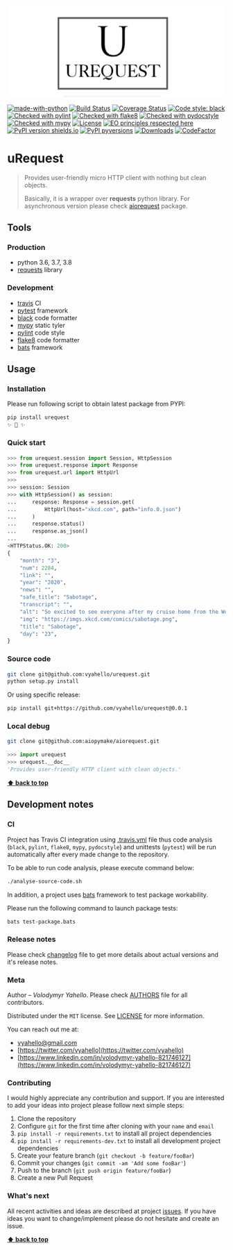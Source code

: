 ![Screenshot](icon.png)

[![made-with-python](https://img.shields.io/badge/Made%20with-Python-1f425f.svg)](https://www.python.org/)
[![Build Status](https://travis-ci.org/upymake/urequest.svg?branch=master)](https://travis-ci.org/upymake/urequest)
[![Coverage Status](https://coveralls.io/repos/github/upymake/urequest/badge.svg?branch=master)](https://coveralls.io/github/upymake/urequest?branch=master)
[![Code style: black](https://img.shields.io/badge/code%20style-black-000000.svg)](https://github.com/psf/black)
[![Checked with pylint](https://img.shields.io/badge/pylint-checked-blue)](https://www.pylint.org)
[![Checked with flake8](https://img.shields.io/badge/flake8-checked-blue)](http://flake8.pycqa.org/)
[![Checked with pydocstyle](https://img.shields.io/badge/pydocstyle-checked-yellowgreen)](http://www.pydocstyle.org/)
[![Checked with mypy](http://www.mypy-lang.org/static/mypy_badge.svg)](http://mypy-lang.org/)
[![License](https://img.shields.io/badge/license-MIT-green.svg)](LICENSE.md)
[![EO principles respected here](https://www.elegantobjects.org/badge.svg)](https://www.elegantobjects.org)
[![PyPI version shields.io](https://img.shields.io/pypi/v/urequest.svg)](https://pypi.python.org/pypi/urequest/)
[![PyPI pyversions](https://img.shields.io/pypi/pyversions/urequest.svg)](https://pypi.python.org/pypi/urequest/)
[![Downloads](https://pepy.tech/badge/urequest)](https://pepy.tech/project/urequest)
[![CodeFactor](https://www.codefactor.io/repository/github/upymake/urequest/badge)](https://www.codefactor.io/repository/github/upymake/urequest)

# uRequest

> Provides user-friendly micro HTTP client with nothing but clean objects.
>
> Basically, it is a wrapper over **requests** python library. For asynchronous version please check [aiorequest](https://aiopymake.github.io/aiorequest) package.

## Tools

### Production

- python 3.6, 3.7, 3.8
- [requests](https://requests.readthedocs.io/en/master) library

### Development

- [travis](https://travis-ci.org/) CI
- [pytest](https://pypi.org/project/pytest/) framework
- [black](https://black.readthedocs.io/en/stable/) code formatter
- [mypy](http://mypy.readthedocs.io/en/latest) static tyler
- [pylint](https://www.pylint.org/) code style
- [flake8](http://flake8.pycqa.org/en/latest/) code formatter
- [bats](https://github.com/sstephenson/bats) framework

## Usage

### Installation

Please run following script to obtain latest package from PYPI:
```bash
pip install urequest
✨ 🍰 ✨
```
### Quick start

```python
>>> from urequest.session import Session, HttpSession
>>> from urequest.response import Response
>>> from urequest.url import HttpUrl
>>>
>>> session: Session
>>> with HttpSession() as session:
...     response: Response = session.get(
...         HttpUrl(host="xkcd.com", path="info.0.json")
...     )
...     response.status()
...     response.as_json()
...
<HTTPStatus.OK: 200>
{
    "month": "3",
    "num": 2284,
    "link": "",
    "year": "2020",
    "news": "",
    "safe_title": "Sabotage",
    "transcript": "",
    "alt": "So excited to see everyone after my cruise home from the World Handshake Championships!",
    "img": "https://imgs.xkcd.com/comics/sabotage.png",
    "title": "Sabotage",
    "day": "23",
}
```
### Source code

```bash
git clone git@github.com:vyahello/urequest.git
python setup.py install
```

Or using specific release:
```bash
pip install git+https://github.com/vyahello/urequest@0.0.1
```

### Local debug

```bash
git clone git@github.com:aiopymake/aiorequest.git
```

```python
>>> import urequest
>>> urequest.__doc__
'Provides user-friendly HTTP client with clean objects.'
```

**[⬆ back to top](#urequest)**

## Development notes

### CI

Project has Travis CI integration using [.travis.yml](.travis.yml) file thus code analysis (`black`, `pylint`, `flake8`, `mypy`, `pydocstyle`) and unittests (`pytest`) will be run automatically after every made change to the repository.

To be able to run code analysis, please execute command below:
```bash
./analyse-source-code.sh
```

In addition, a project uses [bats](https://github.com/sstephenson/bats) framework to test package workability. 

Please run the following command to launch package tests:
```bash
bats test-package.bats
```

### Release notes

Please check [changelog](CHANGELOG.md) file to get more details about actual versions and it's release notes.

### Meta

Author – _Volodymyr Yahello_. Please check [AUTHORS](AUTHORS.md) file for all contributors.

Distributed under the `MIT` license. See [LICENSE](LICENSE.md) for more information.

You can reach out me at:
* [vyahello@gmail.com](vyahello@gmail.com)
* [https://twitter.com/vyahello](https://twitter.com/vyahello)
* [https://www.linkedin.com/in/volodymyr-yahello-821746127](https://www.linkedin.com/in/volodymyr-yahello-821746127)

### Contributing
I would highly appreciate any contribution and support. If you are interested to add your ideas into project please follow next simple steps:

1. Clone the repository
2. Configure `git` for the first time after cloning with your `name` and `email`
3. `pip install -r requirements.txt` to install all project dependencies
4. `pip install -r requirements-dev.txt` to install all development project dependencies
5. Create your feature branch (`git checkout -b feature/fooBar`)
6. Commit your changes (`git commit -am 'Add some fooBar'`)
7. Push to the branch (`git push origin feature/fooBar`)
8. Create a new Pull Request

### What's next

All recent activities and ideas are described at project [issues](https://github.com/upymake/urequest/issues). 
If you have ideas you want to change/implement please do not hesitate and create an issue.

**[⬆ back to top](#urequest)**
